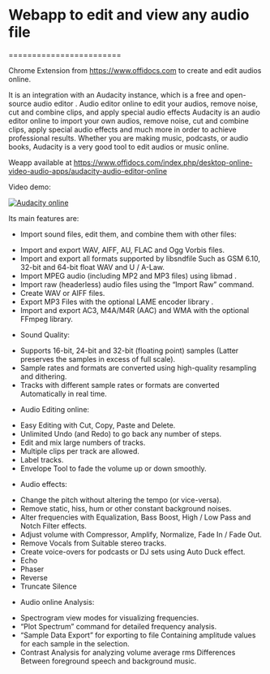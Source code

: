 # Webapp to edit and view any audio file
========================

Chrome Extension from https://www.offidocs.com to create and edit audios online.  

It is an integration with an Audacity instance, which is a free and open-source audio editor . 
Audio editor online to edit your audios, remove noise, cut and combine clips, and apply special audio effects
Audacity is an audio editor online to import your own audios, remove noise, cut and combine clips, apply special audio effects and much more in order to achieve professional results. 
Whether you are making music, podcasts, or audio books, Audacity is a very good tool to edit audios or music online.

Weapp available at https://www.offidocs.com/index.php/desktop-online-video-audio-apps/audacity-audio-editor-online

Video demo:

[![Audacity online](http://img.youtube.com/vi/pADkogaCrxA/0.jpg)](http://www.youtube.com/watch?v=pADkogaCrxA "Audacity online")


Its main features are:

- Import sound files, edit them, and combine them with other files:
* Import and export WAV, AIFF, AU, FLAC and Ogg Vorbis files.
* Import and export all formats supported by libsndfile Such as GSM 6.10, 32-bit and 64-bit float WAV and U / A-Law.
* Import MPEG audio (including MP2 and MP3 files) using libmad .
* Import raw (headerless) audio files using the “Import Raw” command.
* Create WAV or AIFF files.
* Export MP3 Files with the optional LAME encoder library .
* Import and export AC3, M4A/M4R (AAC) and WMA with the optional FFmpeg library.

- Sound Quality:
* Supports 16-bit, 24-bit and 32-bit (floating point) samples (Latter preserves the samples in excess of full scale).
* Sample rates and formats are converted using high-quality resampling and dithering.
* Tracks with different sample rates or formats are converted Automatically in real time.

- Audio Editing online:
* Easy Editing with Cut, Copy, Paste and Delete.
* Unlimited Undo (and Redo) to go back any number of steps.
* Edit and mix large numbers of tracks.
* Multiple clips per track are allowed.
* Label tracks.
* Envelope Tool to fade the volume up or down smoothly.
 
- Audio effects:
* Change the pitch without altering the tempo (or vice-versa).
* Remove static, hiss, hum or other constant background noises.
* Alter frequencies with Equalization, Bass Boost, High / Low Pass and Notch Filter effects.
* Adjust volume with Compressor, Amplify, Normalize, Fade In / Fade Out.
* Remove Vocals from Suitable stereo tracks.
* Create voice-overs for podcasts or DJ sets using Auto Duck effect.
* Echo
* Phaser
* Reverse
* Truncate Silence

- Audio online Analysis:
* Spectrogram view modes for visualizing frequencies.
* “Plot Spectrum” command for detailed frequency analysis.
* “Sample Data Export” for exporting to file Containing amplitude values ​​for each sample in the selection.
* Contrast Analysis for analyzing volume average rms Differences Between foreground speech and background music.
